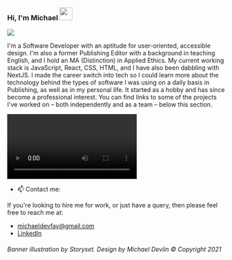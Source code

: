 ### Hi, I'm Michael <img src="https://raw.githubusercontent.com/iampavangandhi/iampavangandhi/master/gifs/Hi.gif" width="30px" style="max-width:100%;">

![](https://user-images.githubusercontent.com/23028288/122447742-f4ddf700-cf9b-11eb-811d-61dabb2fcb23.png)

I'm a Software Developer with an aptitude for user-oriented, accessible design. I'm also a former Publishing Editor with a background in teaching English, and I hold an MA (Distinction) in Applied Ethics. My current working stack is JavaScript, React, CSS, HTML, and I have also been dabbling with NextJS. I made the career switch into tech so I could learn more about the technology behind the types of software I was using on a daily basis in Publishing, as well as in my personal life. It started as a hobby and has since become a professional interest. You can find links to some of the projects I've worked on – both independently and as a team – below this section.

![](https://user-images.githubusercontent.com/23028288/122933164-49032580-d366-11eb-9841-36930e55a30b.mp4)

- 📫  Contact me:

If you're looking to hire me for work, or just have a query, then please feel free to reach me at: 
- michaeldevfay@gmail.com
- [LinkedIn](https://www.linkedin.com/in/michael-devlin-/)


###### *Banner illustration by Storyset. Design by Michael Devlin © Copyright 2021*
